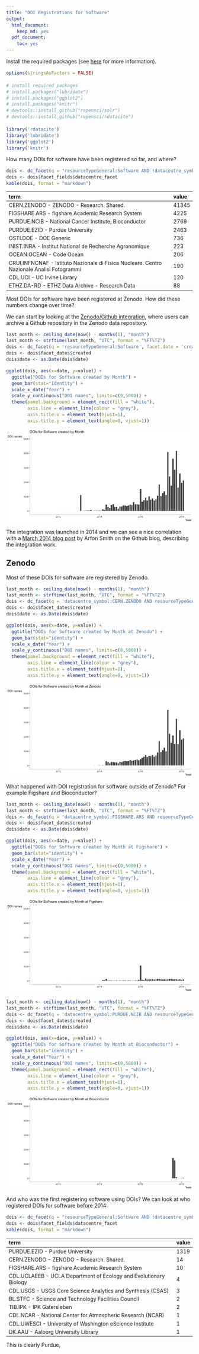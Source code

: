```yaml
---
title: "DOI Registrations for Software"
output:
  html_document:
    keep_md: yes
  pdf_document:
    toc: yes
---
```




Install the required packages (see [here](https://github.com/ropensci/rdatacite) for more information).


```r
options(stringsAsFactors = FALSE)

# install required packages
# install.packages("lubridate")
# install.packages("ggplot2")
# install.packages("knitr")
# devtools::install_github("ropensci/solr")
# devtools::install_github("ropensci/rdatacite")

library('rdatacite')
library('lubridate')
library('ggplot2')
library('knitr')
```

How many DOIs for software have been registered so far, and where?


```r
dois <- dc_facet(q = "resourceTypeGeneral:Software AND !datacentre_symbol:CERN.ZENODO AND created:[2011-01-01T00:00:00Z TO 2018-03-08T23:59:59Z]",facet.field = 'datacentre_facet', facet.sort = 'count', facet.limit = 10)
dois <- dois$facet_fields$datacentre_facet
kable(dois, format = "markdown")
```



|term                                                                                       |value |
|:------------------------------------------------------------------------------------------|:-----|
|CERN.ZENODO - ZENODO - Research. Shared.                                                   |41345 |
|FIGSHARE.ARS - figshare Academic Research System                                           |4225  |
|PURDUE.NCIB - National Cancer Institute, Bioconductor                                      |2769  |
|PURDUE.EZID - Purdue University                                                            |2463  |
|OSTI.DOE - DOE Generic                                                                     |736   |
|INIST.INRA - Institut National de Recherche Agronomique                                    |223   |
|OCEAN.OCEAN - Code Ocean                                                                   |206   |
|CRUI.INFNCNAF - Istituto Nazionale di Fisica Nucleare. Centro Nazionale Analisi Fotogrammi |190   |
|CDL.UCI - UC Irvine Library                                                                |120   |
|ETHZ.DA-RD - ETHZ Data Archive - Research Data                                             |88    |

Most DOIs for software have been registered at Zenodo. How did these numbers change over time?

We can start by looking at the [Zenodo/Github integration](https://guides.github.com/activities/citable-code/), where users can archive a Github repository in the Zenodo data repository. 


```r
last_month <- ceiling_date(now() - months(1), "month")
last_month <- strftime(last_month, "UTC", format = "%FT%TZ")
dois <- dc_facet(q = 'resourceTypeGeneral:Software', facet.date = 'created', facet.date.start = "2011-01-01T00:00:00Z", facet.date.end = last_month, facet.date.gap = "+1MONTH")
dois <- dois$facet_dates$created
dois$date <- as.Date(dois$date)
```


```r
ggplot(dois, aes(x=date, y=value)) +
  ggtitle("DOIs for Software created by Month") +
  geom_bar(stat="identity") + 
  scale_x_date("Year") +
  scale_y_continuous("DOI names", limits=c(0,5000)) +
  theme(panel.background = element_rect(fill = "white"),
        axis.line = element_line(colour = "grey"),
        axis.title.x = element_text(hjust=1),
        axis.title.y = element_text(angle=0, vjust=1)) 
```

![](figure/unnamed-chunk-4-1.png)<!-- -->

The integration was launched in 2014 and we can see a nice correlation with a [March 2014 blog post](https://github.com/blog/1840-improving-github-for-science) by Arfon Smith on the Github blog, describing the integration work.

## Zenodo

Most of these DOIs for software are registered by Zenodo. 


```r
last_month <- ceiling_date(now() - months(1), "month")
last_month <- strftime(last_month, "UTC", format = "%FT%TZ")
dois <- dc_facet(q = 'datacentre_symbol:CERN.ZENODO AND resourceTypeGeneral:Software', facet.date = 'created', facet.date.start = "2011-01-01T00:00:00Z", facet.date.end = last_month, facet.date.gap = "+1MONTH")
dois <- dois$facet_dates$created
dois$date <- as.Date(dois$date)
```


```r
ggplot(dois, aes(x=date, y=value)) +
  ggtitle("DOIs for Software created by Month at Zenodo") +
  geom_bar(stat="identity") + 
  scale_x_date("Year") +
  scale_y_continuous("DOI names", limits=c(0,5000)) +
  theme(panel.background = element_rect(fill = "white"),
        axis.line = element_line(colour = "grey"),
        axis.title.x = element_text(hjust=1),
        axis.title.y = element_text(angle=0, vjust=1)) 
```

![](figure/unnamed-chunk-6-1.png)<!-- -->

What happened with DOI registration for software outside of Zenodo? For example Figshare and Bioconductor?


```r
last_month <- ceiling_date(now() - months(1), "month")
last_month <- strftime(last_month, "UTC", format = "%FT%TZ")
dois <- dc_facet(q = 'datacentre_symbol:FIGSHARE.ARS AND resourceTypeGeneral:Software', facet.date = 'created', facet.date.start = "2011-01-01T00:00:00Z", facet.date.end = last_month, facet.date.gap = "+1MONTH")
dois <- dois$facet_dates$created
dois$date <- as.Date(dois$date)
```


```r
ggplot(dois, aes(x=date, y=value)) +
  ggtitle("DOIs for Software created by Month at Figshare") +
  geom_bar(stat="identity") + 
  scale_x_date("Year") +
  scale_y_continuous("DOI names", limits=c(0,5000)) +
  theme(panel.background = element_rect(fill = "white"),
        axis.line = element_line(colour = "grey"),
        axis.title.x = element_text(hjust=1),
        axis.title.y = element_text(angle=0, vjust=1)) 
```

![](figure/unnamed-chunk-8-1.png)<!-- -->


```r
last_month <- ceiling_date(now() - months(1), "month")
last_month <- strftime(last_month, "UTC", format = "%FT%TZ")
dois <- dc_facet(q = 'datacentre_symbol:PURDUE.NCIB AND resourceTypeGeneral:Software', facet.date = 'created', facet.date.start = "2011-01-01T00:00:00Z", facet.date.end = last_month, facet.date.gap = "+1MONTH")
dois <- dois$facet_dates$created
dois$date <- as.Date(dois$date)
```


```r
ggplot(dois, aes(x=date, y=value)) +
  ggtitle("DOIs for Software created by Month at Bioconductor") +
  geom_bar(stat="identity") + 
  scale_x_date("Year") +
  scale_y_continuous("DOI names", limits=c(0,5000)) +
  theme(panel.background = element_rect(fill = "white"),
        axis.line = element_line(colour = "grey"),
        axis.title.x = element_text(hjust=1),
        axis.title.y = element_text(angle=0, vjust=1)) 
```

![](figure/unnamed-chunk-10-1.png)<!-- -->

And who was the first registering software using DOIs? We can look at who registered DOIs for software before 2014:


```r
dois <- dc_facet(q = "resourceTypeGeneral:Software AND !datacentre_symbol:CERN.ZENODO AND created:[2011-01-01T00:00:00Z TO 2013-12-31T23:59:59Z]",facet.field = 'datacentre_facet', facet.sort = 'count', facet.limit = 10)
dois <- dois$facet_fields$datacentre_facet
kable(dois, format = "markdown")
```



|term                                                              |value |
|:-----------------------------------------------------------------|:-----|
|PURDUE.EZID - Purdue University                                   |1319  |
|CERN.ZENODO - ZENODO - Research. Shared.                          |14    |
|FIGSHARE.ARS - figshare Academic Research System                  |10    |
|CDL.UCLAEEB - UCLA Department of Ecology and Evolutionary Biology |4     |
|CDL.USGS - USGS Core Science Analytics and Synthesis (CSAS)       |3     |
|BL.STFC - Science and Technology Facilities Council               |2     |
|TIB.IPK - IPK Gatersleben                                         |2     |
|CDL.NCAR - National Center for Atmospheric Research (NCAR)        |1     |
|CDL.UWESCI - University of Washington eScience Institute          |1     |
|DK.AAU - Aalborg University Library                               |1     |


This is clearly Purdue, 
